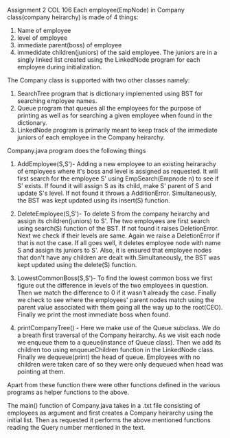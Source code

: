 Assignment 2 COL 106
Each employee(EmpNode) in Company class(company heirarchy) is made of 4 things:
  1) Name of employee
  2) level of employee
  3) immediate parent(boss) of employee 
  4) immedidate children(juniors) of the said employee.
  The juniors are in a singly linked list created using the LinkedNode program for each employee during initialization.
  
The Company class is supported with two other classes namely:
  1) SearchTree program that is dictionary implemented using BST for searching employee names.
  2) Queue program that queues all the employees for the purpose of printing as well as for searching a given employee when found in the dictionary.
  3) LinkedNode program is primarily meant to keep track of the immediate juniors of each employee in the Company heirarchy. 
  
Company.java program does the following things 
  1) AddEmployee(S,S')- Adding a new employee to an existing heirarachy of employees where it's boss and level is assigned as         requested. It will first search for the employee S' using EmpSearch(Empnode n) to see if S' exists. If found it will assign S as its child, make S' parent of S and update S's level. If not found it throws a AdditionError. Simultaneously, the BST was kept updated using its insert(S) function.
  
  2) DeleteEmployee(S,S')- To delete S from the company heirarchy and assign its children(juniors) to S'. The two employees are first search using search(S) function of the BST. If not found it raises DeletionError. Next we check if their levels are same. Again we raise a DeletionError if that is not the case. If all goes well, it deletes employee node with name S and assign its juniors to S'. Also, it is ensured that employee nodes that don't have any children are dealt with.Simultaneously, the BST was kept updated using the delete(S) function.
  
  3) LowestCommonBoss(S,S')- To find the lowest common boss we first figure out the difference in levels of the two employees in question. Then we match the difference to 0 if it wasn't already the case. Finally we check to see where the employees' parent nodes match using the parent value associated with them going all the way up to the root(CEO). Finally we print the most immediate boss when found. 
  
  4) printCompanyTree() - Here we make use of the Queue subclass. We do a breath first traversal of the Company heirarchy. As we visit each node we enqueue them to a queue(instance of Queue class). Then we add its children too using enqueueChildren function in the LinkedNode class. Finally we dequeue(print) the head of queue. Employees with no children were taken care of so they were only dequeued when head was pointing at them.
  
  Apart from these function there were other functions defined in the various programs as helper functions to the above. 
  
  The main() function of Company.java takes in a .txt file consisting of employees as argument and first creates a Company heirarchy using the initial list. 
  Then as requested it performs the above mentioned functions reading the Query number mentioned in the text. 
  
  
     
